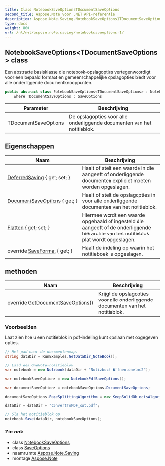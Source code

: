 ```yaml
---
title: Class NotebookSaveOptionsTDocumentSaveOptions
second_title: Aspose.Note voor .NET API-referentie
description: Aspose.Note.Saving.NotebookSaveOptions1TDocumentSaveOptions klas. Een abstracte basisklasse die notebookopslagopties vertegenwoordigt voor een bepaald formaat en gemeenschappelijke opslagopties biedt voor alle onderliggende documentknooppunten.
type: docs
weight: 800
url: /nl/net/aspose.note.saving/notebooksaveoptions-1/
---
```

## NotebookSaveOptions&lt;TDocumentSaveOptions&gt; class

Een abstracte basisklasse die notebook-opslagopties vertegenwoordigt voor een bepaald formaat en gemeenschappelijke opslagopties biedt voor alle onderliggende documentknooppunten.

```csharp
public abstract class NotebookSaveOptions<TDocumentSaveOptions> : NotebookSaveOptions
    where TDocumentSaveOptions : SaveOptions
```

| Parameter | Beschrijving |
| --- | --- |
| TDocumentSaveOptions | De opslagopties voor alle onderliggende documenten van het notitieblok. |

## Eigenschappen

| Naam | Beschrijving |
| --- | --- |
| [DeferredSaving](../../aspose.note.saving/notebooksaveoptions/deferredsaving/) { get; set; } | Haalt of stelt een waarde in die aangeeft of onderliggende documenten expliciet moeten worden opgeslagen. |
| [DocumentSaveOptions](../../aspose.note.saving/notebooksaveoptions-1/documentsaveoptions/) { get; } | Haalt of stelt de opslagopties in voor alle onderliggende documenten van het notitieblok. |
| [Flatten](../../aspose.note.saving/notebooksaveoptions/flatten/) { get; set; } | Hiermee wordt een waarde opgehaald of ingesteld die aangeeft of de onderliggende hiërarchie van het notitieblok plat wordt opgeslagen. |
| override [SaveFormat](../../aspose.note.saving/notebooksaveoptions-1/saveformat/) { get; } | Haalt de indeling op waarin het notitieboek is opgeslagen. |

## methoden

| Naam | Beschrijving |
| --- | --- |
| override [GetDocumentSaveOptions](../../aspose.note.saving/notebooksaveoptions-1/getdocumentsaveoptions/)() | Krijgt de opslagopties voor alle onderliggende documenten van het notitieblok. |

### Voorbeelden

Laat zien hoe u een notitieblok in pdf-indeling kunt opslaan met opgegeven opties.

```csharp
// Het pad naar de documentenmap.
string dataDir = RunExamples.GetDataDir_NoteBook();

// Laad een OneNote-notitieblok
var notebook = new Notebook(dataDir + "Notizbuch �ffnen.onetoc2");

var notebookSaveOptions = new NotebookPdfSaveOptions();

var documentSaveOptions = notebookSaveOptions.DocumentSaveOptions;

documentSaveOptions.PageSplittingAlgorithm = new KeepSolidObjectsAlgorithm();

dataDir = dataDir + "ConvertToPDF_out.pdf";

// Sla het notitieblok op
notebook.Save(dataDir, notebookSaveOptions);
```

### Zie ook

* class [NotebookSaveOptions](../notebooksaveoptions/)
* class [SaveOptions](../saveoptions/)
* naamruimte [Aspose.Note.Saving](../../aspose.note.saving/)
* montage [Aspose.Note](../../)


